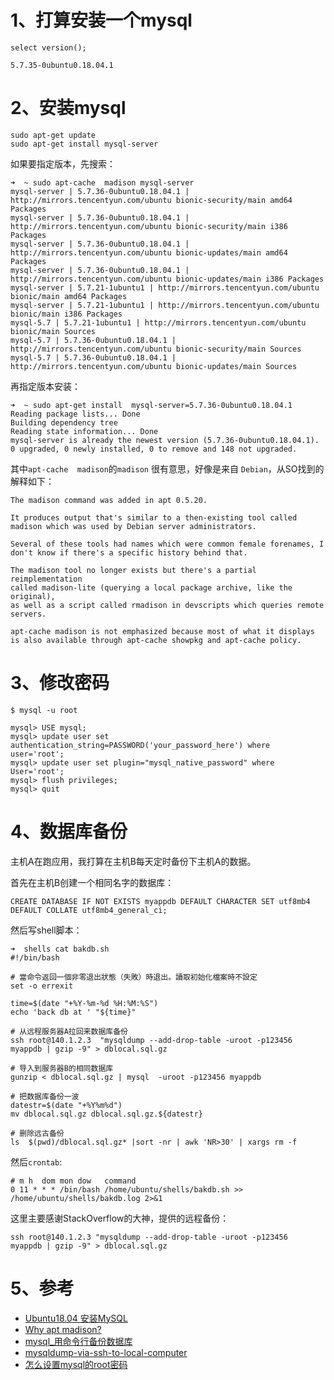 # 1、打算安装一个mysql
```text
select version();

5.7.35-0ubuntu0.18.04.1
```

# 2、安装mysql

```text
sudo apt-get update
sudo apt-get install mysql-server
```
如果要指定版本，先搜索：
```text
➜  ~ sudo apt-cache  madison mysql-server
mysql-server | 5.7.36-0ubuntu0.18.04.1 | http://mirrors.tencentyun.com/ubuntu bionic-security/main amd64 Packages
mysql-server | 5.7.36-0ubuntu0.18.04.1 | http://mirrors.tencentyun.com/ubuntu bionic-security/main i386 Packages
mysql-server | 5.7.36-0ubuntu0.18.04.1 | http://mirrors.tencentyun.com/ubuntu bionic-updates/main amd64 Packages
mysql-server | 5.7.36-0ubuntu0.18.04.1 | http://mirrors.tencentyun.com/ubuntu bionic-updates/main i386 Packages
mysql-server | 5.7.21-1ubuntu1 | http://mirrors.tencentyun.com/ubuntu bionic/main amd64 Packages
mysql-server | 5.7.21-1ubuntu1 | http://mirrors.tencentyun.com/ubuntu bionic/main i386 Packages
mysql-5.7 | 5.7.21-1ubuntu1 | http://mirrors.tencentyun.com/ubuntu bionic/main Sources
mysql-5.7 | 5.7.36-0ubuntu0.18.04.1 | http://mirrors.tencentyun.com/ubuntu bionic-security/main Sources
mysql-5.7 | 5.7.36-0ubuntu0.18.04.1 | http://mirrors.tencentyun.com/ubuntu bionic-updates/main Sources
```
再指定版本安装：
```text
➜  ~ sudo apt-get install  mysql-server=5.7.36-0ubuntu0.18.04.1
Reading package lists... Done
Building dependency tree       
Reading state information... Done
mysql-server is already the newest version (5.7.36-0ubuntu0.18.04.1).
0 upgraded, 0 newly installed, 0 to remove and 148 not upgraded.
```
其中`apt-cache  madison`的`madison` 很有意思，好像是来自 `Debian`，从SO找到的解释如下：
```text
The madison command was added in apt 0.5.20. 

It produces output that's similar to a then-existing tool called madison which was used by Debian server administrators. 

Several of these tools had names which were common female forenames, I don't know if there's a specific history behind that.

The madison tool no longer exists but there's a partial reimplementation 
called madison-lite (querying a local package archive, like the original), 
as well as a script called rmadison in devscripts which queries remote servers.

apt-cache madison is not emphasized because most of what it displays is also available through apt-cache showpkg and apt-cache policy.
```

 
# 3、修改密码
```text
$ mysql -u root

mysql> USE mysql; 
mysql> update user set authentication_string=PASSWORD('your_password_here') where user='root';
mysql> update user set plugin="mysql_native_password" where User='root';
mysql> flush privileges;
mysql> quit
```

# 4、数据库备份

主机A在跑应用，我打算在主机B每天定时备份下主机A的数据。

首先在主机B创建一个相同名字的数据库：
```text
CREATE DATABASE IF NOT EXISTS myappdb DEFAULT CHARACTER SET utf8mb4 DEFAULT COLLATE utf8mb4_general_ci;
```
然后写shell脚本：
```text
➜  shells cat bakdb.sh 
#!/bin/bash 

# 當命令返回一個非零退出狀態（失敗）時退出。讀取初始化檔案時不設定
set -o errexit

time=$(date "+%Y-%m-%d %H:%M:%S")
echo 'back db at ' "${time}"

# 从远程服务器A拉回来数据库备份
ssh root@140.1.2.3  "mysqldump --add-drop-table -uroot -p123456  myappdb | gzip -9" > dblocal.sql.gz

# 导入到服务器B的相同数据库
gunzip < dblocal.sql.gz | mysql  -uroot -p123456 myappdb

# 把数据库备份一波
datestr=$(date "+%Y%m%d")
mv dblocal.sql.gz dblocal.sql.gz.${datestr}

# 删除远古备份 
ls  $(pwd)/dblocal.sql.gz* |sort -nr | awk 'NR>30' | xargs rm -f 
```
然后`crontab`:
```text
# m h  dom mon dow   command
0 11 * * * /bin/bash /home/ubuntu/shells/bakdb.sh >> /home/ubuntu/shells/bakdb.log 2>&1
```
这里主要感谢StackOverflow的大神，提供的远程备份：
```text
ssh root@140.1.2.3 "mysqldump --add-drop-table -uroot -p123456  myappdb | gzip -9" > dblocal.sql.gz
```

# 5、参考
* [Ubuntu18.04 安装MySQL](https://blog.csdn.net/weixx3/article/details/80782479)
* [Why apt madison?](https://unix.stackexchange.com/questions/276037/why-apt-madison)
* [mysql_用命令行备份数据库](https://www.cnblogs.com/hellangels333/p/9059770.html)
* [mysqldump-via-ssh-to-local-computer](https://stackoverflow.com/questions/40024280/mysqldump-via-ssh-to-local-computer)
* [怎么设置mysql的root密码](https://devanswers.co/how-to-reset-mysql-root-password-ubuntu/#4-test-new-root-password)